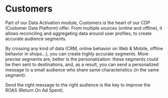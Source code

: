 # Customers

Part of our Data Activation module, Customers is the heart of our CDP (Customer Data Platform) offer. From multiple sources (online and offline), it allows reconciling and aggregating data around user profiles, to create accurate audience segments.&#x20;

By crossing any kind of data (CRM, online behavior on Web & Mobile, offline behavior in shops...), you can create highly accurate segments. More precise segments are, better is the personalization: these segments could be then sent to destinations, and, as a result, you can send a personalized message to a small audience who share same characteristics (in the same segment).&#x20;

Send the right message to the right audience is the key to improve the ROAS (Return On Ad Spent).
